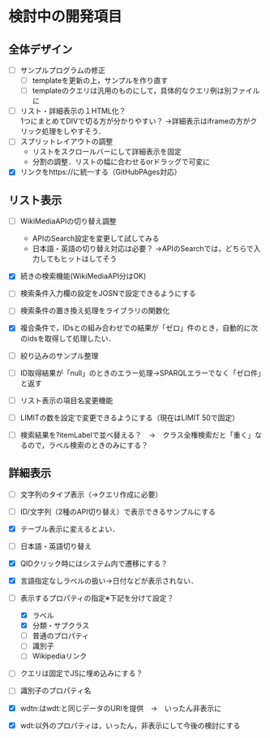 # 検討中の開発項目
## 全体デザイン  
+ [ ] サンプルプログラムの修正
  + [ ] templateを更新の上，サンプルを作り直す
  + [ ] templateのクエリは汎用のものにして，具体的なクエリ例は別ファイルに
+ [ ] リスト・詳細表示の１HTML化？  
    1つにまとめてDIVで切る方が分かりやすい？ 
    →詳細表示はiframeの方がクリック処理をしやすそう． 
+ [ ] スプリットレイアウトの調整   
  + リストをスクロールバーにして詳細表示を固定  
  + 分割の調整．リストの幅に合わせるorドラッグで可変に    
+ [X] リンクをhttps://に統一する（GitHubPAges対応）
  
## リスト表示  
+ [ ] WikiMediaAPIの切り替え調整 
  + APIのSearch設定を変更して試してみる
  + 日本語・英語の切り替え対応は必要？
   →APIのSearchでは，どちらで入力してもヒットはしてそう
+ [X] 続きの検索機能(WikiMediaAPI分はOK)
+ [ ] 検索条件入力欄の設定をJOSNで設定できるようにする
+ [ ] 検索条件の置き換え処理をライブラリの関数化
+ [X] 複合条件で，IDsとの組み合わせでの結果が「ゼロ」件のとき，自動的に次のidsを取得して処理したい．
+ [ ] 絞り込みのサンプル整理  
+ [ ] ID取得結果が「null」のときのエラー処理→SPARQLエラーでなく「ゼロ件」と返す
+ [ ] リスト表示の項目名変更機能
+ [ ] LIMITの数を設定で変更できるようにする（現在はLIMIT 50で固定）
+ [ ] 検索結果を?itemLabelで並べ替える？　→　クラス全権検索だと「重く」なるので，ラベル検索のときのみにする？


## 詳細表示
+ [ ] 文字列のタイプ表示（→クエリ作成に必要）
+ [ ] ID/文字列（2種のAPI切り替え）で表示できるサンプルにする
+ [X] テーブル表示に変えるとよい．
+ [ ] 日本語・英語切り替え  
+ [X] QIDクリック時にはシステム内で遷移にする？
+ [X] 言語指定なしラベルの扱い→日付などが表示されない．
+ [ ] 表示するプロパティの指定※下記を分けて設定？
  + [X] ラベル
  + [X] 分類・サブクラス
  + [ ] 普通のプロパティ
  + [ ] 識別子
  + [ ] Wikipediaリンク
+ [ ] クエリは固定でJSに埋め込みにする？ 
+ [ ] 識別子のプロパティ名
+ [X] wdtn:はwdt:と同じデータのURIを提供　→　いったん非表示に
+ [X] wdt:以外のプロパティは，いったん，非表示にして今後の検討にする


